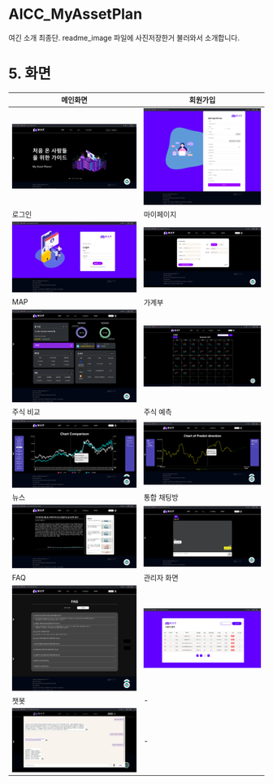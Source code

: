 # AICC_MyAssetPlan

여긴 소개 최종단. 
readme_image 파일에 사진저장한거 불러와서 소개합니다.


# 5. 화면

| 메인화면  | 회원가입 |
|------------|------------|
| ![Main Page](./readme_image/main.png) | ![Sign Up](./readme_image/signUp.png) |
| 로그인    | 마이페이지 |
| ![Login Page](./readme_image/login.png) | ![MyPage](./readme_image/mypage.png) |
| MAP        | 가계부 |
| ![MAP](./readme_image/map.png)  | ![Household](./readme_image/household.png) |
| 주식 비교 | 주식 예측 |
| ![Stock Compare](./readme_image/compareStock.png)  | ![Stock Prediction](./readme_image/predicStock.png) |
| 뉴스     | 통합 채팅방 |
| ![News Page](./readme_image/news.png)  | ![News Talk](./readme_image/newsTalk.png) |
| FAQ   | 관리자 화면 |
| ![FAQ](./readme_image/FAQ.png) | ![Adim](./readme_image/admin.png) |
| 챗봇    | - |
| ![Chatbot](./readme_image/chatbot.png) | -|